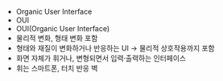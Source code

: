﻿- Organic User Interface
- OUI
- OUI(Organic User Interface)
- 물리적 변화, 형태 변화 포함
- 형태와 재질이 변화하거나 반응하는 UI → 물리적 상호작용까지 포함
- 화면 자체가 휘거나, 변형되면서 입력·출력하는 인터페이스
- 휘는 스마트폰, 터치 반응 벽
